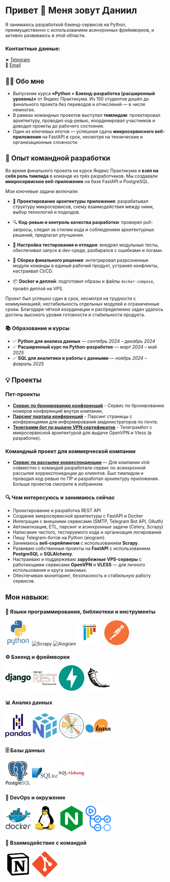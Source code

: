 # Привет 👋 Меня зовут Даниил

Я занимаюсь разработкой бэкенд-сервисов на Python, преимущественно с использованием асинхронных фреймворков, и активно развиваюсь в этой области.  

### Контактные данные:
➤ [Telegram](https://t.me/saint_danik)  
📧 [Email](mailto:daniil@tyunkov.ru) 

## 👨‍🎓 Обо мне

* Выпускник курса **«Python + Бэкенд-разработка (расширенный уровень)»** от Яндекс Практикума.
  Из 150 студентов дошёл до финального проекта без переводов и отчислений — в числе немногих.
* В рамках командных проектов выступал **тимлидом**:
  проектировал архитектуру, проводил код-ревью, координировал участников и доводил проекты до рабочего состояния.
* Один из ключевых итогов — успешная сдача **микросервисного веб-приложения** на FastAPI в срок, несмотря на технические и организационные сложности.

## 🤝 Опыт командной разработки

Во время финального проекта на курсе Яндекс Практикума я **взял на себя роль тимлида** в команде из трёх разработчиков. Мы создавали **микросервисное веб-приложение** на базе FastAPI и PostgreSQL.

Мои ключевые задачи включали:

* 🔧 **Проектирование архитектуры приложения**:
  разрабатывал структуру микросервисов, схему взаимодействия между ними, выбор технологий и подходов.

* 🔍 **Код-ревью и контроль качества разработки**:
  проверял pull-запросы, следил за стилем кода и соблюдением архитектурных решений, предлагал улучшения.

* 🧪 **Настройка тестирования и отладки**:
  внедрял модульные тесты, обеспечивал запуск в dev-среде, разбирался с ошибками и логами.

* 🧩 **Сборка финального решения**:
  интегрировал разрозненные модули команды в единый рабочий продукт, устранял конфликты, настраивал CI/CD.

* 📦 **Docker и деплой**:
  подготовил образы и файлы `docker-compose`, провёл деплой на VPS.

Проект был успешно сдан в срок, несмотря на трудности с коммуникацией, нестабильность отдельных модулей и ограниченные сроки. Благодаря чёткой координации и распределению задач удалось достичь высокого уровня готовности и стабильности продукта.

### 📚 Образование и курсы

* ✅ **Python для анализа данных** — *сентябрь 2024 – декабрь 2024*
* ✅ **Расширенный курс по Python-разработке** — *март 2024 – май 2025*
* ✅ **SQL для аналитики и работы с данными** — *ноябрь 2024 – февраль 2025*

## 💡 Проекты

### Пет-проекты

* **[Сервис по бронированию конференций](https://github.com/Danuuuq/DJANGO_conference)** - Сервис по бронированию номеров конференций внутри компании;  
* **[Парсинг портала конференций](https://github.com/Danuuuq/PARSING_conference)** - Парсинг страницы с конференциями для информирования амдинистраторов по почте;
* **[Телеграмм бот по выдаче VPN сертификатов](https://github.com/Danuuuq/livpnet_tg)** - Телеграмбот с микросервисной архитектурой для выдаче OpenVPN и Vless (в разработке).

### Командный проект для коммерческой компании

* **[Сервис по рассылке корреспонденции](https://github.com/Danuuuq/Aiosender_mail)** — Для компании vink совместно с командой разработали сервис по асинхронной рассылке коррекспонеднции до клиентов. Был тимлидом и проводил код-ревью по ПР и разработал архиектуру приложения.  
Больше проектов смотрите в избранном.

### 🔍 Чем интересуюсь и занимаюсь сейчас  

* Проектирование и разработка REST API
* Создание микросервисной архитектуры с FastAPI и Docker
* Интеграция с внешними сервисами (SMTP, Telegram Bot API, OAuth)
* Автоматизация, ETL, парсинг и асинхронные задачи (Celery, Scrapy)
* Написание чистого, тестируемого кода и организация логирования
* Пишу Telegram-ботов на Python (aiogram).
* Занимаюсь **веб-скрейпингом** с использованием **Scrapy**.
* Развиваю собственные проекты на **FastAPI** с использованием **PostgreSQL** и **SQLAlchemy**.
* Настраиваю и поддерживаю **зарубежные VPS-серверы** с работающими сервисами **OpenVPN** и **VLESS** — для личного использования и круга знакомых.
* Обеспечиваю мониторинг, безопасность и стабильную работу сервисов.

## Мои навыки:

<div align="left">
  <h3>🧠 Языки программирования, библиотеки и инструменты</h3>
  <p>
    <img src="https://github.com/devicons/devicon/blob/master/icons/python/python-original-wordmark.svg" title="Python 3.11" alt="Python" width="80" height="80"/>
    <img src="https://www.scrapy.org/favicon/scrapy-favicon.svg" title="Scrapy 2.11" alt="Scrapy" width="80" height="80"/>
    <img src="https://docs.aiogram.dev/en/v3.20.0.post0/_static/logo.png" title="Aiogram 3.0" alt="Aiogram" width="80" height="80"/>
    <img src="https://github.com/devicons/devicon/blob/master/icons/pytest/pytest-original.svg" title="Pytest" alt="Pytest" width="80" height="80"/>
    <img src="https://github.com/devicons/devicon/blob/master/icons/postman/postman-original.svg" title="Postman" alt="Postman" width="80" height="80"/>
  </p>
</div>

<div align="left">
  <h3>⚙️ Бэкенд и фреймворки</h3>
  <p>
    <img src="https://github.com/devicons/devicon/blob/master/icons/django/django-plain-wordmark.svg" title="Django 4.x" alt="Django" width="80" height="80"/>    
    <img src="https://github.com/devicons/devicon/blob/master/icons/djangorest/djangorest-original.svg" title="Django REST Framework 3.14" alt="DRF" width="80" height="80"/>    
    <img src="https://github.com/devicons/devicon/blob/master/icons/fastapi/fastapi-original.svg" title="FastAPI 0.110+" alt="FastAPI" width="80" height="80"/>    
    <img src="https://github.com/devicons/devicon/blob/master/icons/flask/flask-original.svg" title="Flask 2.x" alt="Flask" width="80" height="80"/>
  </p>
</div>

<div align="left">
  <h3>📊 Анализ данных</h3>
  <p>    
    <img src="https://github.com/devicons/devicon/blob/master/icons/pandas/pandas-original-wordmark.svg" title="Pandas 2.x" alt="Pandas" width="80" height="80"/>  
    <img src="https://github.com/devicons/devicon/blob/master/icons/numpy/numpy-original.svg" title="NumPy" alt="NumPy" width="80" height="80"/>
    <img src="https://github.com/devicons/devicon/blob/master/icons/matplotlib/matplotlib-original.svg" title="Matplotlib" alt="Matplotlib" width="80" height="80"/>
    <img src="https://github.com/devicons/devicon/blob/master/icons/scikitlearn/scikitlearn-original.svg" title="Scikit-Learn" alt="Scikit-Learn" width="80" height="80"/>
  </p>
</div>

<div align="left">
  <h3>🗄️ Базы данных</h3>
  <p>
    <img src="https://github.com/devicons/devicon/blob/master/icons/postgresql/postgresql-original-wordmark.svg" title="PostgreSQL 15" alt="PostgreSQL" width="80" height="80"/>    
    <img src="https://github.com/devicons/devicon/blob/master/icons/sqlite/sqlite-original-wordmark.svg" title="SQLite 3" alt="SQLite" width="80" height="80"/>
    <img src="https://github.com/devicons/devicon/blob/master/icons/sqlalchemy/sqlalchemy-original-wordmark.svg" title="SQLAlchemy 2" alt="SQLAlchemy" width="80" height="80"/>
  </p>
</div>

<div align="left">
  <h3>🐳 DevOps и окружение</h3>
  <p>
    <img src="https://github.com/devicons/devicon/blob/master/icons/docker/docker-original-wordmark.svg" title="Docker 26.x" alt="Docker" width="80" height="80"/>    
    <img src="https://github.com/devicons/devicon/blob/master/icons/linux/linux-original.svg" title="Linux (Ubuntu, Debian)" alt="Linux" width="80" height="80"/>
    <img src="https://github.com/devicons/devicon/blob/master/icons/nginx/nginx-original.svg" title="Nginx" alt="Nginx" width="80" height="80"/>
    <img src="https://github.com/devicons/devicon/blob/master/icons/githubactions/githubactions-original.svg" title="GitHub Action" alt="GitHub Action" width="80" height="80"/>
  </p>
</div>

<div align="left">
  <h3>👥 Взаимодействие с командой</h3>
  <p>
    <img src="https://github.com/devicons/devicon/blob/master/icons/notion/notion-original.svg" title="Notion" alt="Notion" width="80" height="80"/>    
    <img src="https://github.com/devicons/devicon/blob/master/icons/git/git-original.svg" title="Git" alt="Git" width="80" height="80"/>
  </p>
</div>


<!--
**Danuuuq/Danuuuq** is a ✨ _special_ ✨ repository because its `README.md` (this file) appears on your GitHub profile.

Here are some ideas to get you started:

- 🔭 I’m currently working on ...
- 🌱 I’m currently learning ...
- 👯 I’m looking to collaborate on ...
- 🤔 I’m looking for help with ...
- 💬 Ask me about ...
- 📫 How to reach me: ...
- 😄 Pronouns: ...
- ⚡ Fun fact: ...
-->
